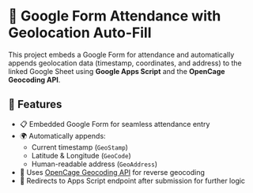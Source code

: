 # 📍 Google Form Attendance with Geolocation Auto-Fill

This project embeds a Google Form for attendance and automatically appends geolocation data (timestamp, coordinates, and address) to the linked Google Sheet using **Google Apps Script** and the **OpenCage Geocoding API**.

## 🚀 Features

- 📋 Embedded Google Form for seamless attendance entry
- 🌍 Automatically appends:
  - Current timestamp (`GeoStamp`)
  - Latitude & Longitude (`GeoCode`)
  - Human-readable address (`GeoAddress`)
- 🧠 Uses [OpenCage Geocoding API](https://opencagedata.com/) for reverse geocoding
- 🔁 Redirects to Apps Script endpoint after submission for further logic

